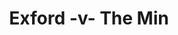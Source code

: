 ---
year: "2013"
serialNumber: "0433" 
game: "Exford"
title: "Exford -v- The Min"
gameLocation: ""
gameDate: ""
result: ""
resultType: ""
type: "game"
---